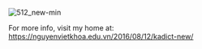 ![512_new-min](https://github.com/user-attachments/assets/2301e766-b6c0-4f67-bd6a-dbf116a82c0a)

For more info, visit my home at: https://nguyenvietkhoa.edu.vn/2016/08/12/kadict-new/
